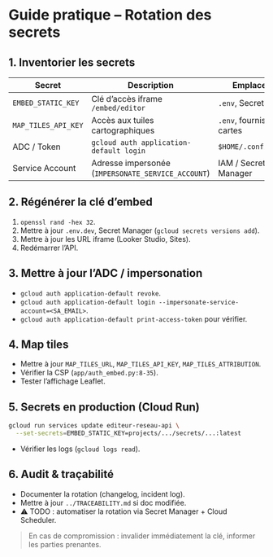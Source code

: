 # Guide pratique – Rotation des secrets

## 1. Inventorier les secrets
| Secret | Description | Emplacement |
| --- | --- | --- |
| `EMBED_STATIC_KEY` | Clé d’accès iframe `/embed/editor` | `.env`, Secret Manager |
| `MAP_TILES_API_KEY` | Accès aux tuiles cartographiques | `.env`, fournisseur de cartes |
| ADC / Token | `gcloud auth application-default login` | `$HOME/.config/gcloud` |
| Service Account | Adresse impersonée (`IMPERSONATE_SERVICE_ACCOUNT`) | IAM / Secret Manager |

## 2. Régénérer la clé d’embed
1. `openssl rand -hex 32`.
2. Mettre à jour `.env.dev`, Secret Manager (`gcloud secrets versions add`).
3. Mettre à jour les URL iframe (Looker Studio, Sites).
4. Redémarrer l’API.

## 3. Mettre à jour l’ADC / impersonation
- `gcloud auth application-default revoke`.
- `gcloud auth application-default login --impersonate-service-account=<SA_EMAIL>`.
- `gcloud auth application-default print-access-token` pour vérifier.

## 4. Map tiles
- Mettre à jour `MAP_TILES_URL`, `MAP_TILES_API_KEY`, `MAP_TILES_ATTRIBUTION`.
- Vérifier la CSP (`app/auth_embed.py:8-35`).
- Tester l’affichage Leaflet.

## 5. Secrets en production (Cloud Run)
```bash
gcloud run services update editeur-reseau-api \
  --set-secrets=EMBED_STATIC_KEY=projects/.../secrets/...:latest
```
- Vérifier les logs (`gcloud logs read`).

## 6. Audit & traçabilité
- Documenter la rotation (changelog, incident log).
- Mettre à jour `../TRACEABILITY.md` si doc modifiée.
- ⚠️ TODO : automatiser la rotation via Secret Manager + Cloud Scheduler.

> En cas de compromission : invalider immédiatement la clé, informer les parties prenantes.

